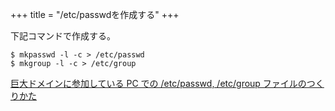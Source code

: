 +++
title = "/etc/passwdを作成する"
+++

下記コマンドで作成する。

```
$ mkpasswd -l -c > /etc/passwd
$ mkgroup -l -c > /etc/group
```

[巨大ドメインに参加している PC での /etc/passwd, /etc/group ファイルのつくりかた](http://d.hatena.ne.jp/i_k_b/20150514/1431590062)
